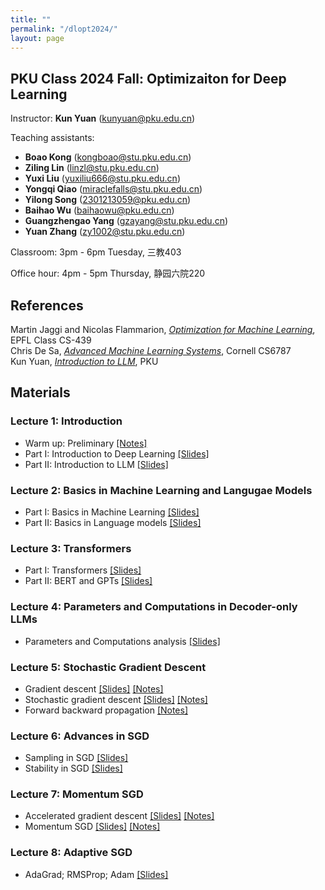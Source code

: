 ```yaml
---
title: ""
permalink: "/dlopt2024/"
layout: page
---
```


## PKU Class 2024 Fall: Optimizaiton for Deep Learning

Instructor: **Kun Yuan** (kunyuan@pku.edu.cn) <br>

Teaching assistants: 
- **Boao Kong** (kongboao@stu.pku.edu.cn) <br> 
- **Ziling Lin** (linzl@stu.pku.edu.cn) <br>
- **Yuxi Liu** (yuxiliu666@stu.pku.edu.cn) <br>
- **Yongqi Qiao** (miraclefalls@stu.pku.edu.cn) <br>
- **Yilong Song** (2301213059@pku.edu.cn) <br>
- **Baihao Wu** (baihaowu@pku.edu.cn) <br>
- **Guangzhengao Yang** (gzayang@stu.pku.edu.cn) <br>
- **Yuan Zhang** (zy1002@stu.pku.edu.cn) <br>

Classroom: 3pm - 6pm Tuesday, 三教403

Office hour: 4pm - 5pm Thursday, 静园六院220

## References
Martin Jaggi and Nicolas Flammarion, *[Optimization for Machine Learning](https://github.com/epfml/OptML_course)*, EPFL Class CS-439 <br>
Chris De Sa, *[Advanced Machine Learning Systems](https://www.cs.cornell.edu/courses/cs6787/2021fa/)*, Cornell CS6787 <br>
Kun Yuan, *[Introduction to LLM](https://kunyuan827.github.io/llm2024/)*, PKU

## Materials

### Lecture 1: Introduction <br>
- Warm up: Preliminary [[Notes]](https://github.com/kunyuan827/kunyuan827.github.io/raw/master/resources/notes_ch0.pdf) <br>
- Part   I: Introduction to Deep Learning [[Slides]](https://github.com/kunyuan827/kunyuan827.github.io/raw/master/teaching/DLOpt2024/Intro1.pdf) <br> 
- Part  II: Introduction to LLM [[Slides]](https://github.com/kunyuan827/kunyuan827.github.io/raw/master/teaching/DLOpt2024/Intro2.pdf)

### Lecture 2: Basics in Machine Learning and Langugae Models <br>
- Part   I: Basics in Machine Learning [[Slides]](https://github.com/kunyuan827/kunyuan827.github.io/raw/master/teaching/DLOpt2024/02_MLBasics.pdf) <br> 
- Part  II: Basics in Language models [[Slides]](https://github.com/kunyuan827/kunyuan827.github.io/raw/master/teaching/DLOpt2024/03_langmodel.pdf)

### Lecture 3: Transformers <br>
- Part   I: Transformers [[Slides]](https://github.com/kunyuan827/kunyuan827.github.io/raw/master/teaching/DLOpt2024/04_transformer.pdf) <br>
- Part   II: BERT and GPTs [[Slides]](https://github.com/kunyuan827/kunyuan827.github.io/raw/master/teaching/DLOpt2024/Bert_and_GPT.pdf)

### Lecture 4: Parameters and Computations in Decoder-only LLMs <br>
- Parameters and Computations analysis [[Slides]](https://github.com/kunyuan827/kunyuan827.github.io/raw/master/teaching/DLOpt2024/04_Parameter_analysis.pdf)  <br>

### Lecture 5: Stochastic Gradient Descent <br>
- Gradient descent [[Slides]](https://github.com/kunyuan827/kunyuan827.github.io/raw/master/teaching/DLOpt2024/05_GD.pdf) [[Notes]](https://github.com/kunyuan827/kunyuan827.github.io/raw/master/teaching/DLOpt2024/Notes_GD.pdf)  <br>
- Stochastic gradient descent [[Slides]](https://github.com/kunyuan827/kunyuan827.github.io/raw/master/teaching/DLOpt2024/06_SGD.pdf) [[Notes]](https://github.com/kunyuan827/kunyuan827.github.io/raw/master/teaching/DLOpt2024/Notes_SGD.pdf)  <br>
- Forward backward propagation [[Notes]](https://github.com/kunyuan827/kunyuan827.github.io/raw/master/teaching/DLOpt2024/Notes_FB_prop.pdf) <br>

### Lecture 6: Advances in SGD <br>
- Sampling in SGD [[Slides]](https://github.com/kunyuan827/kunyuan827.github.io/raw/master/teaching/DLOpt2024/07_SGD_sampling.pdf)
- Stability in SGD [[Slides]](https://github.com/kunyuan827/kunyuan827.github.io/raw/master/teaching/DLOpt2024/09_SGD_stability.pdf)

### Lecture 7: Momentum SGD <br>
- Accelerated gradient descent [[Slides]](https://github.com/kunyuan827/kunyuan827.github.io/raw/master/teaching/DLOpt2024/08_ACC_GD.pdf) [[Notes]](https://github.com/kunyuan827/kunyuan827.github.io/raw/master/resources/notes_ch3.pdf) <br>
- Momentum SGD [[Slides]](https://github.com/kunyuan827/kunyuan827.github.io/raw/master/teaching/DLOpt2024/10_ACC_SGD.pdf) [[Notes]](https://github.com/kunyuan827/kunyuan827.github.io/raw/master/resources/notes_ch8_1.pdf) <br>

### Lecture 8: Adaptive SGD <br>
- AdaGrad; RMSProp; Adam [[Slides]](https://github.com/kunyuan827/kunyuan827.github.io/raw/master/teaching/DLOpt2024/11_Adaptive_SGD.pdf) 

<!--
### Lecture 2: Gradient descent <br>

- Notes: Gradient descent [[Notes_GH]](https://github.com/kunyuan827/kunyuan827.github.io/raw/master/resources/notes_ch1.pdf) [[Notes_BD]](https://pan.baidu.com/s/1FlAAZwhMAkoScx4LDURrPg?pwd=sbwk) <br>
- Slides: Gradient descent [[Slides_GH]](https://github.com/kunyuan827/kunyuan827.github.io/raw/master/resources/Lec2_gradient_descent.pdf) [[Slides_BD]](https://pan.baidu.com/s/1QgNjBzOeqJFq5QFVFLBIgw?pwd=ec6j)  <br>
- **Homework 2**: [[Homework_GH]](https://github.com/kunyuan827/kunyuan827.github.io/raw/master/resources/hw1.pdf) [[Homework_BD]](https://pan.baidu.com/s/1nEhmFrNYgvQssAY_jsBzXQ?pwd=4h9y)  <br> 
- Reading: <br>
    - Stephen Boyd and Lieven Vandenberghe, *Convex Optimization*, Cambridge university press, 2004. [Ch. 2 and 3] <br>
    - Yurii Nesterov, *Introductory lectures on convex optimization: A basic course*, Springer Science & Business Media, 2003 [Sec. 2.1.1, 2.1.3, and 2.1.5] <br>
    - Aston Zhang, Zack C. Lipton, Mu Li, and Alex J. Smola, *[Dive into Deep Learning](https://d2l.ai/index.html)*, [Sec. 5.3]

### Lecture 3: Accelerated gradient descent <br>

- Notes: Accelerated gradient descent [[Notes_GH]](https://github.com/kunyuan827/kunyuan827.github.io/raw/master/resources/notes_ch3.pdf)[[Notes_BD]](https://pan.baidu.com/s/1hxAKGKpiaRTGyKCRymrU5A?pwd=nery) <br>
- Part  I: Polyak momentum; Nesterov momentum; Anderson acceleration; Lower bound [[Slides_GH]](https://github.com/kunyuan827/kunyuan827.github.io/raw/master/resources/Lec3_1_acc_GD.pdf) [[Slides_BD]](https://pan.baidu.com/s/1sefTbKt7AEMZmEfNRNvMXA?pwd=gc27)  <br>
- Part II: Preconditoned GD [[Slides_GH]](https://github.com/kunyuan827/kunyuan827.github.io/raw/master/resources/Lec3_2_precond_GD.pdf) [[Slides_BD]](https://pan.baidu.com/s/1ackF2-iU2yFiP-ixhXa6wg?pwd=nc77)  <br>
- **Homework 3**: [[Homework_GH]](https://github.com/kunyuan827/kunyuan827.github.io/raw/master/resources/hw3.pdf) [[Homework_BD]](https://pan.baidu.com/s/1tqYdqBcTfdgKAWuPJMYDPQ?pwd=7ds9)  <br> 
- Reading: <br>
    - Yurii Nesterov, *Introductory lectures on convex optimization: A basic course*, Springer Science & Business Media, 2003 [Sec. 2.1.2, 2.1.4, and 2.2] <br>
    - Vien V. Mai and Mikael Johansson, *[Anderson Acceleration of Proximal Gradient Methods](https://arxiv.org/abs/1910.08590)*, International Conference on Machine Learning (ICML), 2020

### Lecture 4: Projected gradient descent and Proximal gradient descent <br>

- Notes: Projected gradient descent [[Notes_GH]](https://github.com/kunyuan827/kunyuan827.github.io/raw/master/resources/notes_ch4_1.pdf)[[Notes_BD]](https://pan.baidu.com/s/1z5pxGqRZLlfnCq6LbM2PPg?pwd=ut8r); Proximal gradient descent [[Notes_GH]](https://github.com/kunyuan827/kunyuan827.github.io/raw/master/resources/notes_ch4_2.pdf)[[Notes_BD]](https://pan.baidu.com/s/1AlgaCL9IBnQroGWO4TFInw?pwd=wkn3) <br>
- Part  I: Projection; Constrained minimization; Projected gradient descent [[Slides_GH]](https://github.com/kunyuan827/kunyuan827.github.io/raw/master/resources/Lec4_1_Projected_GD.pdf) [[Slides_BD]](https://pan.baidu.com/s/1_z-KtyxBjP_5H05fneNKqw?pwd=9p7u)  <br>
- Part II: Regularizers; Proximity operator; Proximal gradient descent [[Slides_GH]](https://github.com/kunyuan827/kunyuan827.github.io/raw/master/resources/Lec4_2_Prox_GD.pdf) [[Slides_BD]](https://pan.baidu.com/s/14YWUlhm9ZhDMdUWQ9Cbl9g?pwd=k9pd)  <br>
- **Homework 4**: [[Homework_GH]](https://github.com/kunyuan827/kunyuan827.github.io/raw/master/resources/hw4.pdf) [[Homework_BD]](https://pan.baidu.com/s/1qtKFoyB-qvZzBAhJxprP7w?pwd=b6r9)  <br>

### Lecture 5: Zeroth-order optimization <br>

- Notes: Zeroth-order optimization [[Notes_GH]](https://github.com/kunyuan827/kunyuan827.github.io/raw/master/resources/notes_ch5.pdf)[[Notes_BD]](https://pan.baidu.com/s/1HmcdYHP_VuYsojv_dJuWXw?pwd=c59t)
- Notes: ZO-GD with sphere smoothing [[Notes_GH]](https://github.com/kunyuan827/kunyuan827.github.io/raw/master/resources/notes_ch5_1.pdf)[[Notes_BD]](https://pan.baidu.com/s/1eS5hkqeDHW3otQ2HLHHsUA?pwd=g1rf)
- Slides: Zeroth-order gradient descent; Finite difference; Linear interpolation; Sphere smoothing [[Slides_GH]](https://github.com/kunyuan827/kunyuan827.github.io/raw/master/resources/Lec5_ZO_GD.pdf) [[Slides_BD]](https://pan.baidu.com/s/14ZaQoEpS7ou9laIK9vg_qA?pwd=yk3b)  <br>
- **Homework 5**: [[Homework_GH]](https://github.com/kunyuan827/kunyuan827.github.io/raw/master/resources/hw5.pdf) [[Homework_BD]](https://pan.baidu.com/s/19I-EpqvqtQpqxiUJD_bWCQ?pwd=nqwu)  <br>
- Reading: <br>
    - Yujie Tang, *[Introduction to Zeroth-Order Optimization](https://tyj518.github.io/files/lecture_notes_zo.pdf)*, 2022
    - Ahmad Ajalloeian and Sebastian U. Stich, *[On the Convergence of SGD with Biased Gradients](https://arxiv.org/abs/2008.00051)*, 2021
    - Sijia Liu et. al., *[A Primer on Zeroth-Order Optimization in Signal Processing and Machine Learning](https://arxiv.org/abs/2006.06224)*, 2020
    - Sadhika Malladi et. al., *[Fine-Tuning Language Models with Just Forward Passes](https://arxiv.org/abs/2305.17333)*,2023

### Lecture 6: Stochastic gradient descent <br>

- Notes: Stochastic gradient descent [[Notes_GH]](https://github.com/kunyuan827/kunyuan827.github.io/raw/master/resources/notes_ch6.pdf)[[Notes_BD]](https://pan.baidu.com/s/1PVrSZAMJhOnkpUbqnXYhPA?pwd=ubss)
- Part I: Stochastic optimization; Stochastic gradient descent; Mini-batch SGD [[Slides_GH]](https://github.com/kunyuan827/kunyuan827.github.io/raw/master/resources/Lec6_1_SGD.pdf) [[Slides_BD]](https://pan.baidu.com/s/1Xvc0ov5IvdVNsOffPX1m6Q?pwd=ivpm)  <br>
- Part II: Introduction to convolutional neural network [[Slides_GH]](https://github.com/kunyuan827/kunyuan827.github.io/raw/master/resources/Lec6_2_CNN.pdf) [[Slides_BD]](https://pan.baidu.com/s/1d_ouKEHfLyBuM9kGcgynIQ?pwd=ccd2)  <br>
- **Homework 6**: [[Homework_GH]](https://github.com/kunyuan827/kunyuan827.github.io/raw/master/resources/hw6.pdf) [[Homework_BD]](https://pan.baidu.com/s/1y7gSopjEB4c1_vB7vd5FLg?pwd=zn2z)  <br>
- Reading: <br>
    - Rong Ge et al., *[Escaping from saddle points—online stochastic gradient for tensor decomposition](http://proceedings.mlr.press/v40/Ge15.pdf)*, Conference on learning theory, 2015
    - Chi Jin et al., *[How to escape saddle points efficiently](https://proceedings.mlr.press/v70/jin17a.html)*, International conference on machine learning, 2017.
    - *[Student Notes: Convolutional Neural Networks (CNN) Introduction](https://indoml.com/2018/03/07/student-notes-convolutional-neural-networks-cnn-introduction/)*
    - Andrew Ng, *[Convolutional Neural Networks](https://www.bilibili.com/video/BV1BF411w7xQ/?spm_id_from=333.337.search-card.all.click)*

 
### Lecture 7: Stochastic gradient descent: sampling strategy and stability <br>

- Notes: Sampling and Stability [[Notes_GH]](https://github.com/kunyuan827/kunyuan827.github.io/raw/master/resources/notes_ch7.pdf)[[Notes_BD]](https://pan.baidu.com/s/1WUkqEOV4pOIQoruFn2MjCw?pwd=8rku)
- Part I: SGD with finite sample size; importance sampling; random reshuffling [[Slides_GH]](https://github.com/kunyuan827/kunyuan827.github.io/raw/master/resources/Lec7_1_sampling.pdf)  [[Slides_BD]](https://pan.baidu.com/s/1IxV1awpa-BYnMT_ww1r8uQ?pwd=a9ni) <br>
- Part II: GD stability; SGD stability; Sharpness-aware minimization [[Slides_GH]](https://github.com/kunyuan827/kunyuan827.github.io/raw/master/resources/Lec7_2_stability.pdf)  [[Slides_BD]](https://pan.baidu.com/s/1HYncozXFxVeGLGKkSShvhw?pwd=6at9)<br>
- **Homework 7**: [[Homework_GH]](https://github.com/kunyuan827/kunyuan827.github.io/raw/master/resources/hw7.pdf) [[Homework_BD]](https://pan.baidu.com/s/18lj6tEy2Ps7m_gsFnJrOMg?pwd=2huk)  <br>
- Reading: <br>
    - Kun Yuan et al., *[Stochastic gradient descent with finite samples sizes](https://ieeexplore.ieee.org/document/7738878)*, IEEE Workshop on Machine Learning for Signal Processing, 2016
    - Peilin Zhao and Tong Zhang, *[Stochastic Optimization with Importance Sampling for Regularized Loss Minimization](https://proceedings.mlr.press/v37/zhaoa15.html)*, ICML, 2015.
    - Bicheng Ying et al., *[Stochastic Learning under Random Reshuffling with Constant Step-sizes](https://arxiv.org/abs/1803.07964)*, IEEE Transactions on Signal Processing, 2018
    - Lei Wu et al., *[How SGD selects the global minima in over-parameterized learning: A dynamical stability perspective](https://papers.nips.cc/paper_files/paper/2018/hash/6651526b6fb8f29a00507de6a49ce30f-Abstract.html)*, NeurIPS 2018
    - Lei Wu et al., *[The alignment property of sgd noise and how it helps select flat minima: A stability analysis](https://arxiv.org/abs/2207.02628)*, NeurIPS 2022
    - Pierre Foret et al., *[Sharpness-Aware Minimization for Efficiently Improving Generalization](https://arxiv.org/abs/2010.01412)*, ICML, 2020

### Lecture 8: Momentum and Adaptive SGD <br>

- Notes I: Momentum SGD [[Notes_GH]](https://github.com/kunyuan827/kunyuan827.github.io/raw/master/resources/notes_ch8_1.pdf)[[Notes_BD]](https://pan.baidu.com/s/1EEV-n-UoDN_0PVSsBvUOSg?pwd=gaxf) <br>
- Notes II: Adaptive SGD [[Notes_GH]](https://github.com/kunyuan827/kunyuan827.github.io/raw/master/resources/notes_ch8_2.pdf)[[Notes_BD]](https://pan.baidu.com/s/1eFHbWuFRaaibWJ9wNOly_g?pwd=799k) <br>
- Part I: Momentum SGD; SGD with Nesterov momentum; lower bound in stochastic optimization [[Slides_GH]](https://github.com/kunyuan827/kunyuan827.github.io/raw/master/resources/Lec8_1_mSGD.pdf)  [[Slides_BD]](https://pan.baidu.com/s/1FJVoDRMLU6iZa76Bf87e0g?pwd=feex) <br>
- Part II: Preconditioned SGD; AdaGrad; RMSProp; Adam; AdamW [[Slides_GH]](https://github.com/kunyuan827/kunyuan827.github.io/raw/master/resources/Lec8_2_Adaptive_SGD.pdf)  [[Slides_BD]](https://pan.baidu.com/s/1DRdv77mSLZTN-ifFn5GuGA?pwd=cvke)<br>
- **Homework**: No homework  <br>
- Reading: <br>
   - Ilya Sutskever et al., *[On the importance of initialization and momentum in deep learning](http://proceedings.mlr.press/v28/sutskever13.html)*, ICML, 2013
   - Kun Yuan et al., *[On the influence of momentum acceleration on online learning](https://jmlr.org/papers/v17/16-157.html)*, JMLR, 2016
   - John Duchi et al., *[Adaptive subgradient methods for online learning and stochastic optimization](https://www.jmlr.org/papers/volume12/duchi11a/duchi11a.pdf)*, JMLR, 2011
   - Diederik P. Kingma et al., *[Adam: A Method for Stochastic Optimization](https://arxiv.org/abs/1412.6980)*, 2014
   - Zhishuai Guo et al., *[A novel convergence analysis for algorithms of the adam family](https://arxiv.org/abs/2112.03459)*, 2021
   - Ilya Loshchilov et al., *[Decoupled Weight Decay Regularization](https://openreview.net/forum?id=Bkg6RiCqY7)*, ICLR, 2019

### Lecture 9: Variance reduction <br>

- Notes I: Variance reduction[[Notes_GH]](https://github.com/kunyuan827/kunyuan827.github.io/raw/master/resources/notes_ch9.pdf)[[Notes_BD]](https://pan.baidu.com/s/1EEV-n-UoDN_0PVSsBvUOSg?pwd=gaxf) <br>
- Part I: SAGA; SVRG [[Slides_GH]](https://github.com/kunyuan827/kunyuan827.github.io/raw/master/resources/Lec9_1_VR.pdf)  [[Slides_BD]](https://pan.baidu.com/s/1XZ33pflapuqZS5LrplcRzA?pwd=jr5i) <br>
- Part II: Recurrent Neural Network [[Slides_GH]](https://github.com/kunyuan827/kunyuan827.github.io/raw/master/resources/Lec9_2_RNN.pdf)  [[Slides_BD]](https://pan.baidu.com/s/1TNGnpDqF3SwlHE1ccb4T-w?pwd=exdw)<br>
- Part III: Attention [[Slides_GH]](https://github.com/kunyuan827/kunyuan827.github.io/raw/master/resources/Lec9_3_attention.pdf)  [[Slides_BD]](https://pan.baidu.com/s/1ZfNHKd710sDqcI8OArsUBg?pwd=gs3q)<br>
- **Homework**: No homework  <br>
- Reading: <br>
   - Rie Johnson et al., *[Accelerating stochastic gradient descent using predictive variance reduction](https://proceedings.neurips.cc/paper_files/paper/2013/file/ac1dd209cbcc5e5d1c6e28598e8cbbe8-Paper.pdf)*, NeurIPS 2013
   - Aaron Defazio et al., *[SAGA: A Fast Incremental Gradient Method With Support for Non-Strongly Convex Composite Objectives](https://proceedings.neurips.cc/paper_files/paper/2014/hash/ede7e2b6d13a41ddf9f4bdef84fdc737-Abstract.html)*, NeurIPS 2014
   - [Introduction to recurrent neural network](https://stanford.edu/~shervine/teaching/cs-230/cheatsheet-recurrent-neural-networks)
   - [Dive into deep learning: RNN](https://d2l.ai/chapter_recurrent-neural-networks/index.html)
   - [Dive into deep learning: Attention](https://d2l.ai/chapter_attention-mechanisms-and-transformers/index.html)

### Lecture 10-1: Adversarial learning <br>
- Adversarial attacks; FGSM; PGD; Adversarial learning [[Slides_GH]](https://github.com/kunyuan827/kunyuan827.github.io/raw/master/resources/Lec10_1_adversarial_learning.pdf)  [[Slides_BD]](https://pan.baidu.com/s/14dUPmJnW1Ckg83djgTffog?pwd=4jm1) <br>
- Reading: <br>
   - Ian J. Goodfellow et al., *[Explaining and harnessing adversarial examples](https://arxiv.org/abs/1412.6572)*, 2014.
   - Aleksander Madry et al., *[Towards Deep Learning Models Resistant to Adversarial Attacks](https://openreview.net/pdf?id=rJzIBfZAb)*, ICLR 2018.
   - Ali Shafahi et al., *[Adversarial training for free!](https://proceedings.neurips.cc/paper_files/paper/2019/hash/7503cfacd12053d309b6bed5c89de212-Abstract.html)*, NeurIPS 2019.
   - Eric Wong et al., *[Fast is better than free: Revisiting adversarial training](https://arxiv.org/abs/2001.03994)*, ICLR 2019.

### Lecture 10-2: Gradient clipping <br>
- Gradient exploding; Gradient clipping; L0-L1 smoothness [[Slides_GH]](https://github.com/kunyuan827/kunyuan827.github.io/raw/master/resources/Lec10_2_Grad_clip.pdf)  [[Slides_BD]](https://pan.baidu.com/s/1P61f-jlDLVABGaNjdqy_rw?pwd=8pff) <br>
- **Homework 8**: [[Homework_GH]](https://github.com/kunyuan827/kunyuan827.github.io/raw/master/resources/hw8.pdf) [[Homework_BD]](https://pan.baidu.com/s/1b31wjwbZDXBCqX0v4I2UVw?pwd=4vfh)  <br>
- Reading: <br>
   - Jingzhao Zhang et al., *[Why gradient clipping accelerates training: A theoretical justification for adaptivity](https://arxiv.org/abs/1905.11881)*, ICLR 2019.
   - Bohang Zhang et al., *[Improved analysis of clipping algorithms for non-convex optimization](https://proceedings.neurips.cc/paper_files/paper/2020/hash/b282d1735283e8eea45bce393cefe265-Abstract.html)*, NeurIPS 2020.
   - Anastasia Koloskova et al., *[Revisiting Gradient Clipping: Stochastic bias and tight convergence guarantees](https://arxiv.org/abs/2305.01588)*, ICML 2023.


### Lecture 11: Mixed-Precision Training <br>
- FP32; FP16; Mixed-precision training; 8 bit Adam optimizer; SGD with mixed precision [[Slides_GH]](https://github.com/kunyuan827/kunyuan827.github.io/raw/master/resources/Lec11_mixed_precision.pdf)[[Slides_BD]](https://pan.baidu.com/s/1y7M1Wi4EeFcBNW3w_wJiFA?pwd=yh5x) <br>
- Transformer [[Slides_GH]](https://github.com/kunyuan827/kunyuan827.github.io/raw/master/resources/Transformer.pdf)[[Slides_BD]](https://pan.baidu.com/s/1nBquf_qLoVjgUkQ0_bcQVw?pwd=wdsi) <br>
- **Homework 9**: [[Homework_GH]](https://github.com/kunyuan827/kunyuan827.github.io/raw/master/resources/hw9.pdf) [[Homework_BD]](https://pan.baidu.com/s/1c6NVvqO83JHmyNDQ7hkW5w?pwd=9djs)  <br>
- Reading: <br>
   - Paulius Micikevicius et al., *[Mixed Precision Training](https://arxiv.org/abs/1710.03740)*, ICLR 2018.
   - Tim Dettmers et al., *[8-bit Optimizers via Block-wise Quantization](https://arxiv.org/abs/2110.02861)*, ICLR 2022.
   - Dan Alistarh et.al., *[QSGD: Communication-Efficient SGD via Gradient Quantization and Encoding](https://arxiv.org/abs/1610.02132)*, NeurIPS 2017.
   - *[Transformer模型详解](https://zhuanlan.zhihu.com/p/338817680)*.

### Lecture 12: Meta Learning <br>
- Part I: Introduction to Meta Learning (We will use the great [Slides](https://speech.ee.ntu.edu.tw/~hylee/ml/ml2021-course-data/meta_v3.pdf) from Prof. Hung-Yi Lee) <br>
- Part II: Learning to Initilize; MAML; Reptile [[Slides_GH]](https://github.com/kunyuan827/kunyuan827.github.io/raw/master/resources/Lec12_1_MAML.pdf)[[Slides_BD]](https://pan.baidu.com/s/1oJ50zAMo4bK5Q7GFkcckCw?pwd=r76z) <br>
- Part III: Learning to Optimize [[Slides_GH]](https://github.com/kunyuan827/kunyuan827.github.io/raw/master/resources/Lec12_2_learning_to_learn.pdf)[[Slides_BD]](https://pan.baidu.com/s/1Z6NWa2mFUKeZhaK-Y8B9sQ?pwd=npft) <br>
- Reading: <br>
   - Chelsea Finn et al., *[Model-Agnostic Meta-Learning for Fast Adaptation of Deep Networks](https://arxiv.org/abs/1703.03400)*, ICML 2017
   - Antreas Antoniou et al., *[How to train your MAML](https://arxiv.org/abs/1810.09502)*, ICLR 2019.
   - Alex Nichol et al., *[On First-Order Meta-Learning Algorithms](https://arxiv.org/abs/1803.02999)*, 2018.
   - Marcin Andrychowicz et.al., *[Learning to learn by gradient descent by gradient descent](https://arxiv.org/abs/1606.04474)*, NIPS 2016.
   - Karol Gregor et.al., *[Learning Fast Approximations of Sparse Coding](https://icml.cc/Conferences/2010/papers/449.pdf)*, ICML 2010.
 
### Lecture 13: Decentralized Learning <br>
- Part I: Introduction to distributed learning [[Slides_GH]](https://github.com/kunyuan827/kunyuan827.github.io/raw/master/resources/Lec13_1_DistLearning.pdf)[[Slides_BD]](https://pan.baidu.com/s/1nQcP_cKMH-PASxRgqgKFdw?pwd=r3sp)<br>
- Part II: Decentralized communication; Average consenus; Dynamic average consensus [[Slides_GH]](https://github.com/kunyuan827/kunyuan827.github.io/raw/master/resources/Lec13_2_AvgCns.pdf)[[Slides_BD]](https://pan.baidu.com/s/1xG-DSjgVwd30pZa4ACXD4Q?pwd=73fb) <br>
- Part III: DGD; Diffusion; EXTRA; Exact-Diffusion; Gradient-tracking [[Slides_GH]](https://github.com/kunyuan827/kunyuan827.github.io/raw/master/resources/Lec13_3_DeterministicAlgs.pdf)[[Slides_BD]](https://pan.baidu.com/s/1EyQUzi4V9XgJo4FDBCWuZA?pwd=9wmw) <br>
- Part IV: Transient stage; Stochastic decentralized algorithms [[Slides_GH]](https://github.com/kunyuan827/kunyuan827.github.io/raw/master/resources/Lec13_4_StoAlgs.pdf)[[Slides_BD]](https://pan.baidu.com/s/1splUfg7exWfbGP1GrTAd1Q?pwd=4wda) <br>
- Part V: Exponential graph; One-peer exponential graph; EquiTopo graph [[Slides_GH]](https://github.com/kunyuan827/kunyuan827.github.io/raw/master/resources/Lec13_5_Graphs.pdf)[[Slides_BD]](https://pan.baidu.com/s/1uBrOTN6bMEtLBS9m_T7XJg?pwd=6qcv) <br>
- Part VI: BlueFog library [[Slides_GH]](https://github.com/kunyuan827/kunyuan827.github.io/raw/master/resources/Lec13_6_BlueFog.pdf)[[Slides_BD]](https://pan.baidu.com/s/1F74_NR9FMGd5QaJMD6PDSQ?pwd=dkej) <br>
- Reading: <br>
   - Kun Yuan et al. *[On the convergence of decentralized gradient descent](https://arxiv.org/pdf/1310.7063.pdf)*, SIAM Journal on Optimization, 2016.
   - Wei Shi et al., *[EXTRA: An Exact First-Order Algorithm for Decentralized Consensus Optimization](https://arxiv.org/abs/1404.6264)*, SIAM Journal on Optimization, 2015.
   - Angelia Nedich et al., *[Achieving Geometric Convergence for Distributed Optimization over Time-Varying Graphs](https://arxiv.org/abs/1607.03218)*, SIAM Journal on Optimization, 2017.
   - Anastasia Koloskova et al., *[A Unified Theory of Decentralized SGD with Changing Topology and Local Updates](https://arxiv.org/abs/2003.10422)*, ICML 2020.
   - Kun Yuan et al., *[Removing Data Heterogeneity Influence Enhances Network Topology Dependence of Decentralized SGD](https://arxiv.org/abs/2105.08023)*, JMLR 2023.
   - Bicheng Ying et al., *[Exponential Graph is Provably Efficient for Decentralized Deep Training](https://arxiv.org/abs/2110.13363)*, NeurIPS 2021.
   - Bicheng Ying et al., *[BlueFog: Make Decentralized Algorithms Practical for Optimization and Deep Learning](https://arxiv.org/pdf/2111.04287.pdf)*, 2021.

### Lecture 14: Federated Learning <br>
- Motivation; Local update; FedAvg; Scaffold; Partial client participation [[Slides_GH]](https://github.com/kunyuan827/kunyuan827.github.io/raw/master/resources/Lec14_FL.pdf)[[Slides_BD]](https://pan.baidu.com/s/1-kZ5WLj8uR8nNPU_lHN7XA?pwd=kr26)<br>
- Reading: <br>
    - Jakub Konečný et al. *[Federated Optimization: Distributed Optimization Beyond the Datacenter](https://arxiv.org/abs/1511.03575)*, 2015.
    - Sai Praneeth Karimireddy et al. *[SCAFFOLD: Stochastic Controlled Averaging for Federated Learning](https://arxiv.org/abs/1910.06378)*, ICML 2020.
-->
